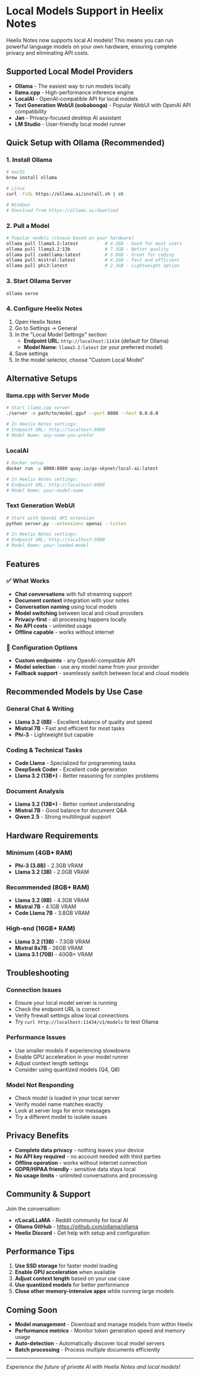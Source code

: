 # Local Models Support in Heelix Notes

Heelix Notes now supports local AI models! This means you can run powerful language models on your own hardware, ensuring complete privacy and eliminating API costs.

## Supported Local Model Providers

- **Ollama** - The easiest way to run models locally
- **llama.cpp** - High-performance inference engine
- **LocalAI** - OpenAI-compatible API for local models
- **Text Generation WebUI (oobabooga)** - Popular WebUI with OpenAI API compatibility
- **Jan** - Privacy-focused desktop AI assistant
- **LM Studio** - User-friendly local model runner

## Quick Setup with Ollama (Recommended)

### 1. Install Ollama
```bash
# macOS
brew install ollama

# Linux
curl -fsSL https://ollama.ai/install.sh | sh

# Windows
# Download from https://ollama.ai/download
```

### 2. Pull a Model
```bash
# Popular models (choose based on your hardware)
ollama pull llama3.2:latest          # 4.3GB - Good for most users
ollama pull llama3.2:13b             # 7.3GB - Better quality
ollama pull codellama:latest         # 3.8GB - Great for coding
ollama pull mistral:latest           # 4.1GB - Fast and efficient
ollama pull phi3:latest              # 2.3GB - Lightweight option
```

### 3. Start Ollama Server
```bash
ollama serve
```

### 4. Configure Heelix Notes
1. Open Heelix Notes
2. Go to Settings → General
3. In the "Local Model Settings" section:
   - **Endpoint URL**: `http://localhost:11434` (default for Ollama)
   - **Model Name**: `llama3.2:latest` (or your preferred model)
4. Save settings
5. In the model selector, choose "Custom Local Model"

## Alternative Setups

### llama.cpp with Server Mode
```bash
# Start llama.cpp server
./server -m path/to/model.gguf --port 8080 --host 0.0.0.0

# In Heelix Notes settings:
# Endpoint URL: http://localhost:8080
# Model Name: any-name-you-prefer
```

### LocalAI
```bash
# Docker setup
docker run -p 8080:8080 quay.io/go-skynet/local-ai:latest

# In Heelix Notes settings:
# Endpoint URL: http://localhost:8080
# Model Name: your-model-name
```

### Text Generation WebUI
```bash
# Start with OpenAI API extension
python server.py --extensions openai --listen

# In Heelix Notes settings:
# Endpoint URL: http://localhost:5000
# Model Name: your-loaded-model
```

## Features

### ✅ What Works
- **Chat conversations** with full streaming support
- **Document context** integration with your notes
- **Conversation naming** using local models
- **Model switching** between local and cloud providers
- **Privacy-first** - all processing happens locally
- **No API costs** - unlimited usage
- **Offline capable** - works without internet

### 🔧 Configuration Options
- **Custom endpoints** - any OpenAI-compatible API
- **Model selection** - use any model name from your provider
- **Fallback support** - seamlessly switch between local and cloud models

## Recommended Models by Use Case

### General Chat & Writing
- **Llama 3.2 (8B)** - Excellent balance of quality and speed
- **Mistral 7B** - Fast and efficient for most tasks
- **Phi-3** - Lightweight but capable

### Coding & Technical Tasks
- **Code Llama** - Specialized for programming tasks
- **DeepSeek Coder** - Excellent code generation
- **Llama 3.2 (13B+)** - Better reasoning for complex problems

### Document Analysis
- **Llama 3.2 (13B+)** - Better context understanding
- **Mistral 7B** - Good balance for document Q&A
- **Qwen 2.5** - Strong multilingual support

## Hardware Requirements

### Minimum (4GB+ RAM)
- **Phi-3 (3.8B)** - 2.3GB VRAM
- **Llama 3.2 (3B)** - 2.0GB VRAM

### Recommended (8GB+ RAM)
- **Llama 3.2 (8B)** - 4.3GB VRAM
- **Mistral 7B** - 4.1GB VRAM
- **Code Llama 7B** - 3.8GB VRAM

### High-end (16GB+ RAM)
- **Llama 3.2 (13B)** - 7.3GB VRAM
- **Mixtral 8x7B** - 26GB VRAM
- **Llama 3.1 (70B)** - 40GB+ VRAM

## Troubleshooting

### Connection Issues
- Ensure your local model server is running
- Check the endpoint URL is correct
- Verify firewall settings allow local connections
- Try `curl http://localhost:11434/v1/models` to test Ollama

### Performance Issues
- Use smaller models if experiencing slowdowns
- Enable GPU acceleration in your model runner
- Adjust context length settings
- Consider using quantized models (Q4, Q8)

### Model Not Responding
- Check model is loaded in your local server
- Verify model name matches exactly
- Look at server logs for error messages
- Try a different model to isolate issues

## Privacy Benefits

- **Complete data privacy** - nothing leaves your device
- **No API key required** - no account needed with third parties
- **Offline operation** - works without internet connection
- **GDPR/HIPAA friendly** - sensitive data stays local
- **No usage limits** - unlimited conversations and processing

## Community & Support

Join the conversation:
- **r/LocalLLaMA** - Reddit community for local AI
- **Ollama GitHub** - https://github.com/ollama/ollama
- **Heelix Discord** - Get help with setup and configuration

## Performance Tips

1. **Use SSD storage** for faster model loading
2. **Enable GPU acceleration** when available
3. **Adjust context length** based on your use case
4. **Use quantized models** for better performance
5. **Close other memory-intensive apps** while running large models

## Coming Soon

- **Model management** - Download and manage models from within Heelix
- **Performance metrics** - Monitor token generation speed and memory usage
- **Auto-detection** - Automatically discover local model servers
- **Batch processing** - Process multiple documents efficiently

---

*Experience the future of private AI with Heelix Notes and local models!* 